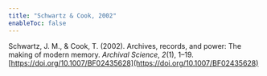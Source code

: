 ```yaml
---
title: "Schwartz & Cook, 2002"
enableToc: false
---
```


Schwartz, J. M., & Cook, T. (2002). Archives, records, and power: The making of modern memory. *Archival Science*, *2*(1), 1–19. [https://doi.org/10.1007/BF02435628](https://doi.org/10.1007/BF02435628)
